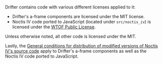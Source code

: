 Drifter contains code with various different licenses applied to it:

* Drifter's a-frame components are licensed under the MIT license.
* Noctis IV code ported to JavaScript (located under `src/noctis_iv`) is licensed under the [WTOF Public License](http://anywherebb.com/wpl/wtof_public_license.html).

Unless otherwise noted, all other code is licensed under the MIT.

Lastly, the [General conditions for distribution of modified versions of Noctis IV's source code](http://anynowhere.com/bb/posts.php?t=409&p=5) apply to Drifter's a-frame components as well as the Noctis IV code ported to JavaScript.
